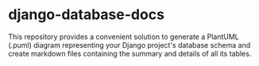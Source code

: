 # django-database-docs
This repository provides a convenient solution to generate a PlantUML (.puml) diagram representing your Django project's database schema and create markdown files containing the summary and details of all its tables.
